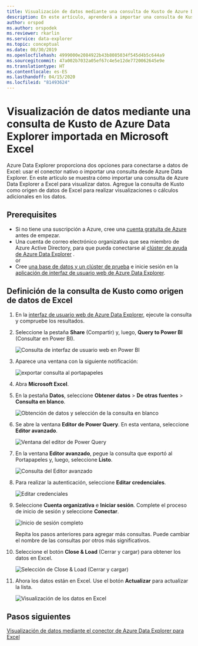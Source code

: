 ```yaml
---
title: Visualización de datos mediante una consulta de Kusto de Azure Data Explorer importada en Microsoft Excel
description: En este artículo, aprenderá a importar una consulta de Kusto de Azure Data Explorer en Microsoft Excel.
author: orspod
ms.author: orspodek
ms.reviewer: rkarlin
ms.service: data-explorer
ms.topic: conceptual
ms.date: 08/30/2019
ms.openlocfilehash: 4999000e2084922b43b8085034f545d4b5c644a9
ms.sourcegitcommit: 47a002b7032a05ef67c4e5e12de7720062645e9e
ms.translationtype: HT
ms.contentlocale: es-ES
ms.lasthandoff: 04/15/2020
ms.locfileid: "81493624"
---
```

# <a name="visualize-data-using-an-azure-data-explorer-kusto-query-imported-into-microsoft-excel"></a>Visualización de datos mediante una consulta de Kusto de Azure Data Explorer importada en Microsoft Excel

Azure Data Explorer proporciona dos opciones para conectarse a datos de Excel: usar el conector nativo o importar una consulta desde Azure Data Explorer. En este artículo se muestra cómo importar una consulta de Azure Data Explorer a Excel para visualizar datos. Agregue la consulta de Kusto como origen de datos de Excel para realizar visualizaciones o cálculos adicionales en los datos.

## <a name="prerequisites"></a>Prerequisites

* Si no tiene una suscripción a Azure, cree una [cuenta gratuita de Azure](https://azure.microsoft.com/free/) antes de empezar.
* Una cuenta de correo electrónico organizativa que sea miembro de Azure Active Directory, para que pueda conectarse al [clúster de ayuda de Azure Data Explorer](https://dataexplorer.azure.com/clusters/help/databases/Samples) 
.<br>or</br>
* Cree [una base de datos y un clúster de prueba](create-cluster-database-portal.md) e inicie sesión en la [aplicación de interfaz de usuario web de Azure Data Explorer](https://dataexplorer.azure.com/).

## <a name="define-kusto-query-as-an-excel-data-source"></a>Definición de la consulta de Kusto como origen de datos de Excel

1. En la [interfaz de usuario web de Azure Data Explorer](https://dataexplorer.azure.com/clusters/help/databases/Samples), ejecute la consulta y compruebe los resultados.

1. Seleccione la pestaña **Share** (Compartir) y, luego, **Query to Power BI** (Consultar en Power BI).

    ![Consulta de interfaz de usuario web en Power BI](media/excel-blank-query/web-ui-query-to-powerbi.png)

1. Aparece una ventana con la siguiente notificación:

    ![exportar consulta al portapapeles](media/excel-blank-query/query-exported-to-clipboard.png)

1. Abra **Microsoft Excel**.

1. En la pestaña **Datos**, seleccione **Obtener datos** > **De otras fuentes** > **Consulta en blanco**.

    ![Obtención de datos y selección de la consulta en blanco](media/excel-blank-query/get-data-blank-query.png)

1. Se abre la ventana **Editor de Power Query**. En esta ventana, seleccione **Editor avanzado**.

    ![Ventana del editor de Power Query](media/excel-blank-query/power-query-editor.png)

1. En la ventana **Editor avanzado**, pegue la consulta que exportó al Portapapeles y, luego, seleccione **Listo**.

    ![Consulta del Editor avanzado](media/excel-blank-query/advanced-editor-query.png)    

1. Para realizar la autenticación, seleccione **Editar credenciales**.

    ![Editar credenciales](media/excel-blank-query/edit-credentials.png)

1. Seleccione **Cuenta organizativa** e **Iniciar sesión**. Complete el proceso de inicio de sesión y seleccione **Conectar**.

    ![Inicio de sesión completo](media/excel-blank-query/complete-sign-in.png)

    Repita los pasos anteriores para agregar más consultas. Puede cambiar el nombre de las consultas por otros más significativos.

1. Seleccione el botón **Close & Load** (Cerrar y cargar) para obtener los datos en Excel.

    ![Selección de Close & Load (Cerrar y cargar)](media/excel-blank-query/close-and-load.png)

1. Ahora los datos están en Excel. Use el botón **Actualizar** para actualizar la lista.

    ![Visualización de los datos en Excel](media/excel-blank-query/data-in-excel.png)

## <a name="next-steps"></a>Pasos siguientes

[Visualización de datos mediante el conector de Azure Data Explorer para Excel](excel-connector.md)